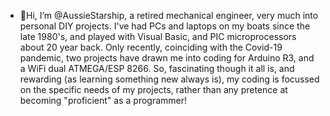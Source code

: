 - 👋Hi, I’m @AussieStarship, a retired mechanical engineer, very much into personal DIY projects.
I've had PCs and laptops on my boats since the late 1980's, and played with Visual Basic, and PIC microprocessors about 20 year back.
Only recently, coinciding with the Covid-19 pandemic, two projects have drawn me into coding for Arduino R3, and a WiFi dual ATMEGA/ESP 8266.
So, fascinating though it all is, and rewarding (as learning something new always is), my coding is focussed on the specific needs of my projects, rather than any pretence at becoming "proficient" as a programmer! 



<!---
AussieStarship/AussieStarship is a ✨ special ✨ repository because its `README.md` (this file) appears on your GitHub profile.
You can click the Preview link to take a look at your changes.
--->
